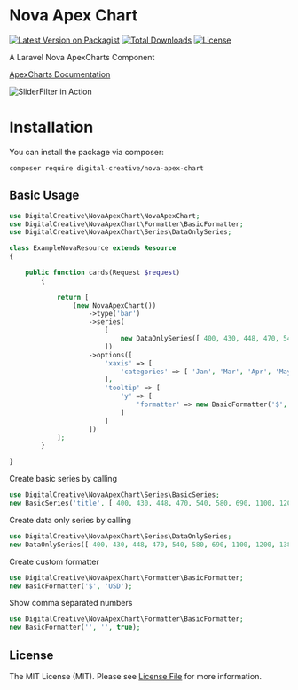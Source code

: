 # Nova Apex Chart

[![Latest Version on Packagist](https://img.shields.io/packagist/v/digital-creative/nova-apex-chart)](https://packagist.org/packages/digital-creative/nova-apex-chart)
[![Total Downloads](https://img.shields.io/packagist/dt/digital-creative/nova-apex-chart)](https://packagist.org/packages/digital-creative/nova-apex-chart)
[![License](https://img.shields.io/packagist/l/digital-creative/nova-apex-chart)](https://github.com/dcasia/nova-apex-chart/blob/master/LICENSE)

A Laravel Nova ApexCharts Component 

[ApexCharts Documentation](https://apexcharts.com/docs/series/#)

![SliderFilter in Action](https://raw.githubusercontent.com/dcasia/nova-apex-chart/master/screenshot.png)

# Installation

You can install the package via composer:

```
composer require digital-creative/nova-apex-chart
```

## Basic Usage

```php
use DigitalCreative\NovaApexChart\NovaApexChart;
use DigitalCreative\NovaApexChart\Formatter\BasicFormatter;
use DigitalCreative\NovaApexChart\Series\DataOnlySeries;

class ExampleNovaResource extends Resource
{

    public function cards(Request $request)
        {
    
            return [
                (new NovaApexChart())
                    ->type('bar')
                    ->series(
                        [
                            new DataOnlySeries([ 400, 430, 448, 470, 540, 580, 690, 1100, 1200, 1380 ])
                        ])
                    ->options([
                        'xaxis' => [
                            'categories' => [ 'Jan', 'Mar', 'Apr', 'May', 'Jun', 'Jul', 'Aug', 'Sep', 'Oct' ]
                        ],
                        'tooltip' => [
                            'y' => [
                                'formatter' => new BasicFormatter('$', 'USD')
                            ]
                        ]
                    ])
            ];
        }

}
```

Create basic series by calling
```php
use DigitalCreative\NovaApexChart\Series\BasicSeries;
new BasicSeries('title', [ 400, 430, 448, 470, 540, 580, 690, 1100, 1200, 1380 ]);
```

Create data only series by calling
```php
use DigitalCreative\NovaApexChart\Series\DataOnlySeries;
new DataOnlySeries([ 400, 430, 448, 470, 540, 580, 690, 1100, 1200, 1380 ]);
```

Create custom formatter
```php
use DigitalCreative\NovaApexChart\Formatter\BasicFormatter;
new BasicFormatter('$', 'USD');
```

Show comma separated numbers
```php
use DigitalCreative\NovaApexChart\Formatter\BasicFormatter;
new BasicFormatter('', '', true);
```

## License

The MIT License (MIT). Please see [License File](https://raw.githubusercontent.com/dcasia/nova-slider-filter/master/LICENSE) for more information.
